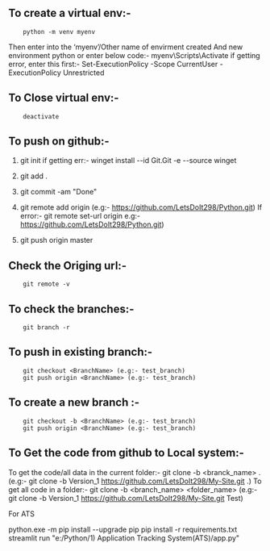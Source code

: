 ## To create a virtual env:-
		python -m venv myenv
Then enter into the ‘myenv’/Other name of envirment created And new environment python
 or enter below code:-
myenv\Scripts\Activate
if getting error, enter this first:-
		Set-ExecutionPolicy -Scope CurrentUser -ExecutionPolicy Unrestricted

## To Close virtual env:-
		deactivate



## To push on github:-
1)	git init
if getting err:- winget install --id Git.Git -e --source winget
2)	git add .

3)	git commit -am "Done"

4)	git remote add origin <link> (e.g:- https://github.com/LetsDoIt298/Python.git)
If error:-  git remote set-url origin <link> e.g:- https://github.com/LetsDoIt298/Python.git)

5)	git push origin master


## Check the Origing url:-
		git remote -v

## To check the branches:-
		git branch -r

## To push in existing branch:-
		git checkout <BranchName> (e.g:- test_branch)
		git push origin <BranchName> (e.g:- test_branch)

## To create a new branch :-
		git checkout -b <BranchName> (e.g:- test_branch)
		git push origin <BranchName> (e.g:- test_branch)

## To Get the code from github to Local system:-
To get the code/all data in the current folder:-
			git clone -b <branck_name> <link> . (e.g:- git clone -b Version_1  https://github.com/LetsDoIt298/My-Site.git .)
To get all code in a folder:-
			git clone -b <branch_name>  <link> <folder_name> (e.g:- git clone -b Version_1  https://github.com/LetsDoIt298/My-Site.git Test)




For ATS

python.exe -m pip install --upgrade pip
pip install -r requirements.txt
streamlit run "e:/Python/1) Application Tracking System(ATS)/app.py"

